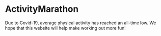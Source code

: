 # ActivityMarathon
Due to Covid-19, average physical activity has reached an all-time low. We hope that this website will help make working out more fun!
